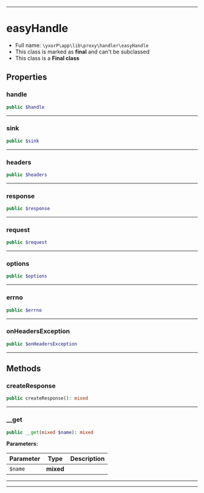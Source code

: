 ***

# easyHandle

* Full name: `\yxorP\app\lib\proxy\handler\easyHandle`
* This class is marked as **final** and can't be subclassed
* This class is a **Final class**

## Properties

### handle

```php
public $handle
```

***

### sink

```php
public $sink
```

***

### headers

```php
public $headers
```

***

### response

```php
public $response
```

***

### request

```php
public $request
```

***

### options

```php
public $options
```

***

### errno

```php
public $errno
```

***

### onHeadersException

```php
public $onHeadersException
```

***

## Methods

### createResponse

```php
public createResponse(): mixed
```

***

### __get

```php
public __get(mixed $name): mixed
```

**Parameters:**

| Parameter | Type | Description |
|-----------|------|-------------|
| `$name` | **mixed** |  |

***


***


